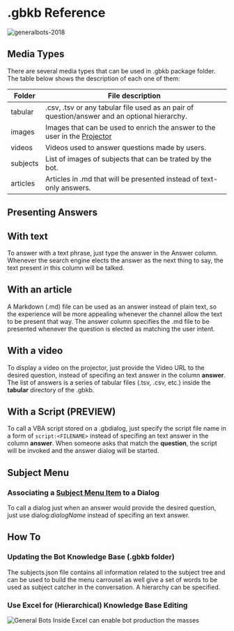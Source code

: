 # .gbkb Reference
![generalbots-2018](https://user-images.githubusercontent.com/65977273/94922431-949c3900-0490-11eb-800a-6b478d689f2a.png)

## Media Types

There are several media types that can be used in .gbkb package folder.
The table below shows the description of each one of them:

| Folder   | File description                                                                                   |
|----------|----------------------------------------------------------------------------------------------------|
| tabular  | .csv, .tsv or any tabular file used as an pair of question/answer and an optional hierarchy.       |
| images   | Images that can be used to enrich the answer to the user in the [Projector](glossary.md#projector) |
| videos   | Videos used to answer questions made by users.                                                     |
| subjects | List of images of subjects that can be trated by the bot.                                          |
| articles | Articles in .md that will be presented instead of text-only answers.                               |

## Presenting Answers

## With text

To answer with a text phrase, just type the answer in the Answer column. Whenever the
search engine elects the answer as the next thing to say, the text present in this
column will be talked.

## With an article

A Markdown (.md) file can be used as an answer instead of plain text, so the experience
will be more appealing whenever the channel allow the text to be present that way. The
answer column specifies the .md file to be presented whenever the question is elected
as matching the user intent.

## With a video

To display a video on the projector, just provide the Video URL to the desired question,
instead of specifing an text answer in the column **answer**.
The list of answers is a series of tabular files (.tsv, .csv, etc.) inside the **tabular** directory of the .gbkb.

## With a Script (PREVIEW)

To call a VBA script stored on a .gbdialog, just specify the script file name in a form of `script:<FILENAME>` instead of specifing an text answer in the column **answer**. When someone asks that match the **question**, the script will be invoked and the answer dialog will be started.

## Subject Menu 

### Associating a [Subject Menu Item](glossary.md#subject-menu-item) to a Dialog

To call a dialog just when an answer would provide the desired question, just
use dialog:*dialogName* instead of specifing an text answer.

## How To

### Updating the Bot Knowledge Base (.gbkb folder)

The subjects.json file contains all information related to the subject tree and can be used to build the menu carrousel as well give a set of words to be used as subject catcher in the conversation. A hierarchy can be specified.

### Use Excel for (Hierarchical) Knowledge Base Editing

![General Bots Inside Excel can enable bot production the masses](https://github.com/pragmatismo-io/BotServer/blob/master/docs/images/general-bots-composing-subjects-json-and-excel.gif)
